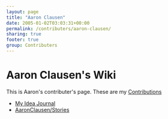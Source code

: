 ```yaml
---
layout: page
title: "Aaron Clausen"
date: 2005-01-02T03:03:31+00:00
permalink: /contributers/aaron-clausen/
sharing: true
footer: true
group: Contributers
---
```


# Aaron Clausen's Wiki

This is Aaron's contributer's page. These are my [Contributions](/contributions/aaron-clausen-)

* [My Idea Journal](/aaron-clausen/journal)
* [AaronClausen/Stories](/aaron-clausen/stories)
